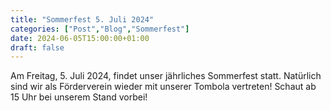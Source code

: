```yaml
---
title: "Sommerfest 5. Juli 2024"
categories: ["Post","Blog","Sommerfest"]
date: 2024-06-05T15:00:00+01:00
draft: false
---
```


Am Freitag, 5. Juli 2024, findet unser jährliches Sommerfest statt. 
Natürlich sind wir als Förderverein wieder mit unserer Tombola vertreten! 
Schaut ab 15 Uhr bei unserem Stand vorbei!
